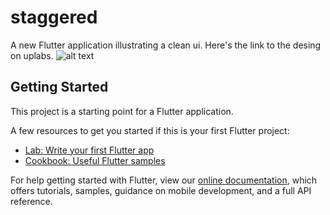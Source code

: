 # staggered
A new Flutter application illustrating a clean ui. Here's the link to the desing on uplabs.
![alt text](https://raw.githubusercontent.com/trey-rosius/staggered/master/assets/images/stargered.png)

## Getting Started

This project is a starting point for a Flutter application.

A few resources to get you started if this is your first Flutter project:

- [Lab: Write your first Flutter app](https://flutter.io/docs/get-started/codelab)
- [Cookbook: Useful Flutter samples](https://flutter.io/docs/cookbook)

For help getting started with Flutter, view our 
[online documentation](https://flutter.io/docs), which offers tutorials, 
samples, guidance on mobile development, and a full API reference.
